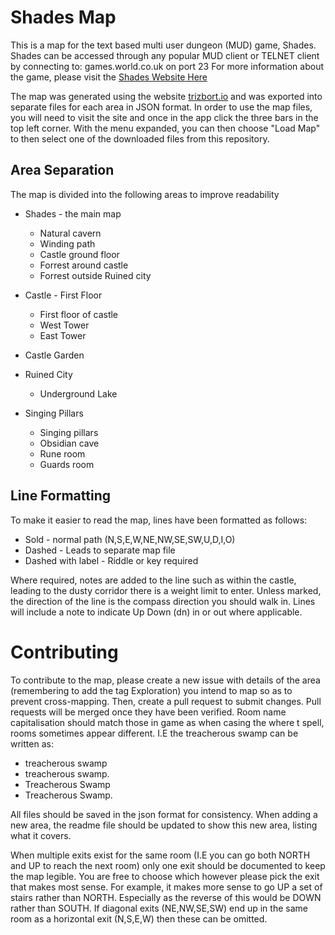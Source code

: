 # Shades Map

This is a map for the text based multi user dungeon (MUD) game, Shades. Shades can be accessed through any popular MUD client or TELNET client by connecting to:
games.world.co.uk on port 23 For more information about the game, please visit the [Shades Website Here](http://games.world.co.uk/shades)

The map was generated using the website [trizbort.io](http://trizbort.io) and was exported into separate files for each area in JSON format.
In order to use the map files, you will need to visit the site and once in the app click the three bars in the top left corner. With the menu expanded, you can then choose "Load Map" to then select one of the downloaded files from this repository.

## Area Separation
The map is divided into the following areas to improve readability
* Shades - the main map
  * Natural cavern
  * Winding path
  * Castle ground floor
  * Forrest around castle
  * Forrest outside Ruined city
* Castle - First Floor
  * First floor of castle
  * West Tower
  * East Tower
* Castle Garden

* Ruined City
  * Underground Lake
* Singing Pillars
  * Singing pillars
  * Obsidian cave
  * Rune room
  * Guards room

## Line Formatting
To make it easier to read the map, lines have been formatted as follows:
* Sold - normal path (N,S,E,W,NE,NW,SE,SW,U,D,I,O)
* Dashed - Leads to separate map file
* Dashed with label - Riddle or key required

Where required, notes are added to the line such as within the castle, leading to the dusty corridor there is a weight limit to enter.
Unless marked, the direction of the line is the compass direction you should walk in. Lines will include a note to indicate Up Down (dn) in or out where applicable.

# Contributing
To contribute to the map, please create a new issue with details of the area (remembering to add the tag Exploration) you intend to map so as to prevent cross-mapping. Then, create a pull request to submit changes. Pull requests will be merged once they have been verified.
Room name capitalisation should match those in game as when casing the where t spell, rooms sometimes appear different. I.E the treacherous swamp can be written as:
* treacherous swamp
* treacherous swamp.
* Treacherous Swamp
* Treacherous Swamp.

All files should be saved in the json format for consistency. When adding a new area, the readme file should be updated to show this new area, listing what it covers.

When multiple exits exist for the same room (I.E you can go both NORTH and UP to reach the next room) only one exit should be documented to keep the map legible. You are free to choose which however please pick the exit that makes most sense. For example, it makes more sense to go UP a set of stairs rather than NORTH. Especially as the reverse of this would be DOWN rather than SOUTH.
If diagonal exits (NE,NW,SE,SW) end up in the same room as a horizontal exit (N,S,E,W) then these can be omitted.
